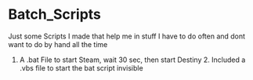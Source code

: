 # Batch_Scripts

Just some Scripts I made that help me in stuff I have to do often and dont want to do by hand all the time

1. A .bat File to start Steam, wait 30 sec, then start Destiny 2. Included a .vbs file to start the bat script invisible
